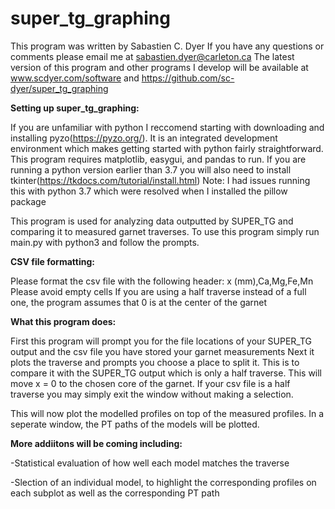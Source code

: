 # super_tg_graphing
This program was written by Sabastien C. Dyer
If you have any questions or comments please email me at sabastien.dyer@carleton.ca
The latest version of this program and other programs I develop will be available at www.scdyer.com/software and https://github.com/sc-dyer/super_tg_graphing


**Setting up super_tg_graphing:**

If you are unfamiliar with python I reccomend starting with downloading and installing pyzo(https://pyzo.org/). 
It is an integrated development environment which makes getting started with python fairly straightforward.
This program requires matplotlib, easygui, and pandas to run. If you are running a python version earlier than 3.7 you will also need to install tkinter(https://tkdocs.com/tutorial/install.html)
Note: I had issues running this with python 3.7 which were resolved when I installed the pillow package

This program is used for analyzing data outputted by SUPER_TG and comparing it to measured garnet traverses.
To use this program simply run main.py with python3 and follow the prompts. 


**CSV file formatting:**

Please format the csv file with the following header: 
x (mm),Ca,Mg,Fe,Mn 
Please avoid empty cells
If you are using a half traverse instead of a full one, the program assumes that 0 is at the center of the garnet


**What this program does:**

First this program will prompt you for the file locations of your SUPER_TG output and the csv file you have stored your garnet measurements
Next it plots the traverse and prompts you choose a place to split it. This is to compare it with the SUPER_TG output which is only a half traverse.
This will move x = 0 to the chosen core of the garnet.
If your csv file is a half traverse you may simply exit the window without making a selection. 


This will now plot the modelled profiles on top of the measured profiles. In a seperate window, the PT paths of the models will be plotted. 

**More addiitons will be coming including:**

-Statistical evaluation of how well each model matches the traverse

-Slection of an individual model, to highlight the corresponding profiles on each subplot as well as the corresponding PT path